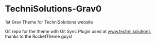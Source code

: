 # TechniSolutions-Grav0
1st Grav Theme for TechniSolutions website

Git repo for the theme with Git Sync Plugin used at www.techni.solutions thanks to the RocketTheme guys!
